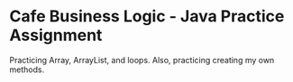 # Cafe Business Logic - Java Practice Assignment

Practicing Array, ArrayList, and loops. Also, practicing creating my own methods.
